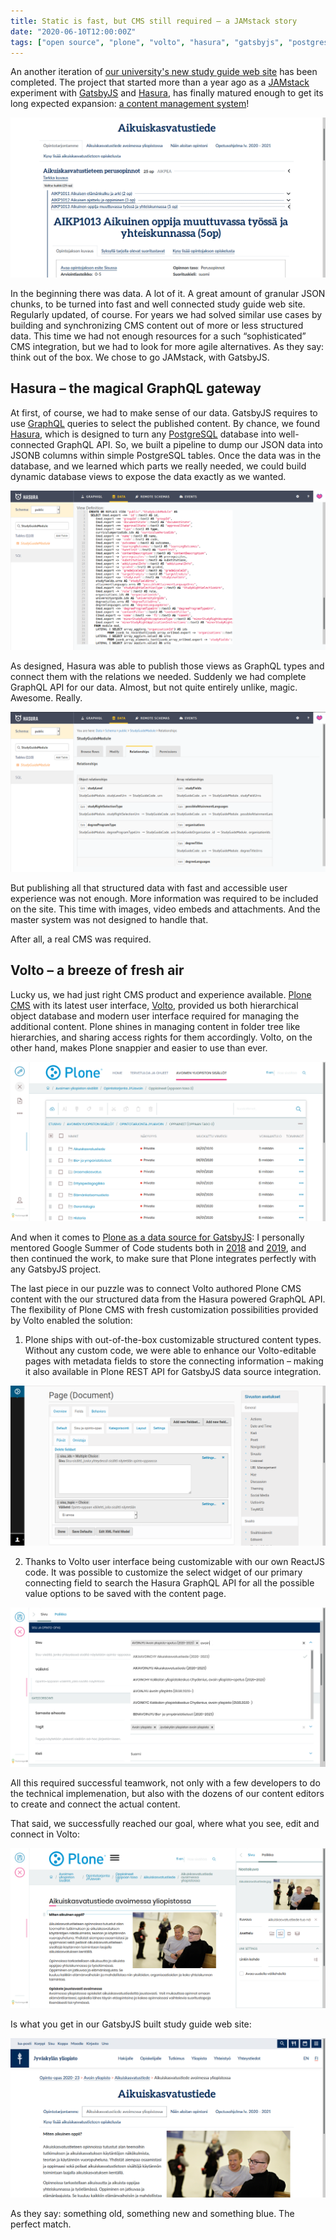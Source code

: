 ```yaml
---
title: Static is fast, but CMS still required – a JAMstack story
date: "2020-06-10T12:00:00Z"
tags: ["open source", "plone", "volto", "hasura", "gatsbyjs", "postgres", "graphql"]
---
```


An another iteration of [our university's new study guide web site](https://studyguide.jyu.fi/2020/) has been completed. The project that started more than a year ago as a [JAMstack](https://jamstack.org/) experiment with [GatsbyJS](https://www.gatsbyjs.org/) and [Hasura](https://hasura.io/), has finally matured enough to get its long expected expansion: [a content management system](http://voltocms.com/)!

![](study-guide-tabs.png)

In the beginning there was data. A lot of it. A great amount of granular JSON chunks, to be turned into fast and well connected study guide web site. Regularly updated, of course. For years we had solved similar use cases by building and synchronizing CMS content out of more or less structured data. This time we had not enough resources for a such “sophisticated” CMS integration, but we had to look for more agile alternatives. As they say: think out of the box. We chose to go JAMstack, with GatsbyJS.


Hasura – the magical GraphQL gateway
------------------------------------

At first, of course, we had to make sense of our data. GatsbyJS requires to use [GraphQL](https://graphql.org/) queries to select the published content. By chance, we found [Hasura](https://hasura.io/), which is designed to turn any [PostgreSQL](https://www.postgresql.org/) database into well-connected GraphQL API. So, we built a pipeline to dump our JSON data into JSONB columns within simple PostgreSQL tables. Once the data was in the database, and we learned which parts we really needed, we could build dynamic database views to expose the data exactly as we wanted.

![](hasura-view.png)

As designed, Hasura was able to publish those views as GraphQL types and connect them with the relations we needed. Suddenly we had complete GraphQL API for our data. Almost, but not quite entirely unlike, magic. Awesome. Really.

![](hasura-relationships.png)

But publishing all that structured data with fast and accessible user experience was not enough. More information was required to be included on the site. This time with images, video embeds and attachments. And the master system was not designed to handle that.

After all, a real CMS was required.


Volto – a breeze of fresh air
-----------------------------

Lucky us, we had just right CMS product and experience available. [Plone CMS](https://www.plone.com/) with its latest user interface, [Volto](https://volto.kitconcept.com/), provided us both hierarchical object database and modern user interface required for managing the additional content. Plone shines in managing content in folder tree like hierarchies, and sharing access rights for them accordingly. Volto, on the other hand, makes Plone snappier and easier to use than ever.

![](volto-contents.png)

And when it comes to [Plone as a data source for GatsbyJS](https://collective.github.io/gatsby-source-plone/): I personally mentored Google Summer of Code students both in [2018](https://summerofcode.withgoogle.com/archive/2018/projects/5034509258981376/) and [2019](https://summerofcode.withgoogle.com/archive/2019/projects/5770661249679360/), and then continued the work, to make sure that Plone integrates perfectly with any GatsbyJS project.

The last piece in our puzzle was to connect Volto authored Plone CMS content with the our structured data from the Hasura powered GraphQL API. The flexibility of Plone CMS with fresh customization possibilities provided by Volto enabled the solution:

1) Plone ships with out-of-the-box customizable structured content types. Without any custom code, we were able to enhance our Volto-editable pages with metadata fields to store the connecting information – making it also available in Plone REST API for GatsbyJS data source integration.

![](plone-dexterity-editor.png)

2) Thanks to Volto user interface being customizable with our own ReactJS code. It was possible to customize the select widget of our primary connecting field to search the Hasura GraphQL API for all the possible value options to be saved with the content page.

![](volto-sisu-connector.png)

All this required successful teamwork, not only with a few developers to do the technical implemenation, but also with the dozens of our content editors to create and connect the actual content.

That said, we successfully reached our goal, where what you see, edit and connect in Volto:

![](volto-image.png)

Is what you get in our GatsbyJS built study guide web site:

![](study-guide-image.png)

As they say: something old, something new and something blue. The perfect match.
